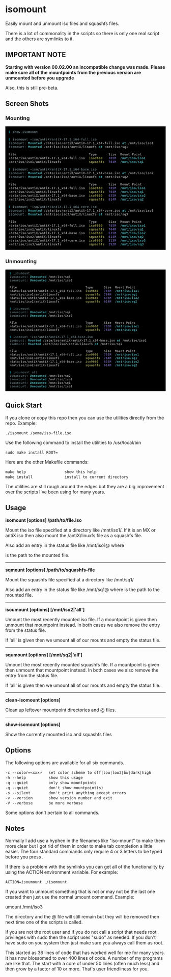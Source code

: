 # isomount
Easily mount and unmount iso files and squashfs files.

There is a lot of commonality in the scripts so there is
only one real script and the others are symlinks to it.

IMPORTANT NOTE
--------------
**Starting with version 00.02.00 an incompatible change was made.
Please make sure all of the mountpoints from the previous
version are unmounted before you upgrade**

Also, this is still pre-beta.

Screen Shots
------------
### Mounting

![isomount mounting](/images/isomount-01.png)

### Unmounting


![isoumount unmounting](/images/isoumount-01.png)

Quick Start
-----------
If you clone or copy this repo then you can use the utilities
directly from the repo.  Example:

    ./isomount /some/iso-file.iso

Use the following command to install the utilities to /usr/local/bin

    sudo make install ROOT=

Here are the other Makefile commands:

    make help                 show this help
    make install              install to current directory

The utilities are still rough around the edges but they are a big
improvement over the scripts I've been using for many years.

Usage
-----
**isomount [options] /path/to/file.iso**

Mount the iso file specified at a directory like /mnt/iso1/.  If
it is an MX or antiX iso then also mount the /antiX/linuxfs file
as a squashfs file.

Also add an entry in the status file like /mnt/iso1@<name> where

<name> is the path to the mounted file.

--------------------------------------------------------------------

**sqmount [options] /path/to/squashfs-file**

Mount the squashfs file specified at a directory like /mnt/sq1/

Also add an entry in the status file like /mnt/sq1@<name> where
<name> is the path to the mounted file.

--------------------------------------------------------------------

**isoumount [options] [/mnt/iso2|'all']**

Umount the most recently mounted iso file.  If a mountpoint is
given then unmount that mountpoint instead.  In both cases we also
remove the entry from the status file.

If 'all' is given then we umount all of our mounts and empty
the status file.

-------------------------------------------------------------------

**squmount [options] [/mnt/sq2|'all']**

Umount the most recently mounted squashfs file.  If a mountpoint is
given then unmount that mountpoint instead.  In both cases we also
remove the entry from the status file.

If 'all' is given then we umount all of our mounts and empty
the status file.

--------------------------------------------------------------------

**clean-isomount [options]**

Clean up leftover mountpoint directories and @ files.

--------------------------------------------------------------------

**show-isomount [options]**

Show the currently mounted iso and squashfs files

Options
-------

The following options are available for all six commands.

    -c --color=<xxx>   set color scheme to off|low|low2|bw|dark|high
    -h --help          show this usage
    -q --quiet         only show mountpoints
    -q --quiet         don't show mountpoint(s)
    -s --silent        don't print anything except errors
    -v --version       show version number and exit
    -V --verbose       be more verbose

Some options don't pertain to all commands.


Notes
-----
Normally I add use a hyphen in the filenames like "iso-mount" to
make them more clear but I got rid of them in order to make
tab completion a little easier.  The four standard commands only
require 4 or 3 letters to be typed before you press <Tab>.

If there is a problem with the symlinks you can get all of the
functionality by using the ACTION environment variable.  For
example:

    ACTION=isoumount ./isomount

If you want to unmount something that is not or may not be
the last one created then just use the normal umount command.
Example:

   umount /mnt/iso3

The directory and the @ file will still remain but they
will be removed then next time one of the scripts is called.

If you are not the root user and if you do not call a script that
needs root privileges with sudo then the script uses "sudo" as
needed.  If you don't have sudo on you system then just make sure
you always call them as root.

This started as 36 lines of code that has worked well for me
for many years. It has now blossomed to over 400 lines of
code.  A number of my programs are like that.  The start
with a core of under 50 lines (often much less) and then
grow by a factor of 10 or more.  That's user friendliness
for you.
